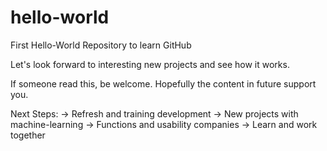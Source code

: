 # hello-world
First Hello-World Repository to learn GitHub

Let's look forward to interesting new projects and see how it works.

If someone read this, be welcome. 
Hopefully the content in future support you. 

Next Steps:
-> Refresh and training development
-> New projects with machine-learning
-> Functions and usability companies
-> Learn and work together
